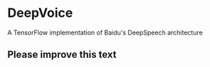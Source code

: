 # DeepVoice
A TensorFlow implementation of Baidu's DeepSpeech architecture
## Please improve this text
